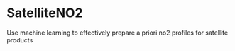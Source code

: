# SatelliteNO2
Use machine learning to effectively prepare a priori no2 profiles for satellite products
